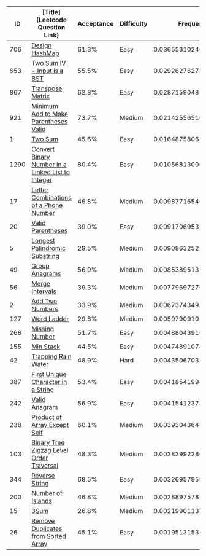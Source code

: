 |ID|[Title](Leetcode Question Link)|Acceptance|Difficulty|Frequency|
|----|-----|----|---|---|
|706|[Design HashMap]( https://leetcode.com/problems/design-hashmap)|61.3%|Easy|0.03655310240265549|
|653|[Two Sum IV - Input is a BST]( https://leetcode.com/problems/two-sum-iv-input-is-a-bst)|55.5%|Easy|0.02926276273740802|
|867|[Transpose Matrix]( https://leetcode.com/problems/transpose-matrix)|62.8%|Easy|0.028715904834557722|
|921|[Minimum Add to Make Parentheses Valid]( https://leetcode.com/problems/minimum-add-to-make-parentheses-valid)|73.7%|Medium|0.021425565169310254|
|1|[Two Sum]( https://leetcode.com/problems/two-sum)|45.6%|Easy|0.016487580637467636|
|1290|[Convert Binary Number in a Linked List to Integer]( https://leetcode.com/problems/convert-binary-number-in-a-linked-list-to-integer)|80.4%|Easy|0.010568130061792257|
|17|[Letter Combinations of a Phone Number]( https://leetcode.com/problems/letter-combinations-of-a-phone-number)|46.8%|Medium|0.00987716546167603|
|20|[Valid Parentheses]( https://leetcode.com/problems/valid-parentheses)|39.0%|Easy|0.009170695326061695|
|5|[Longest Palindromic Substring]( https://leetcode.com/problems/longest-palindromic-substring)|29.5%|Medium|0.009086325220960808|
|49|[Group Anagrams]( https://leetcode.com/problems/group-anagrams)|56.9%|Medium|0.008538951314232168|
|56|[Merge Intervals]( https://leetcode.com/problems/merge-intervals)|39.3%|Medium|0.007796972706004796|
|2|[Add Two Numbers]( https://leetcode.com/problems/add-two-numbers)|33.9%|Medium|0.006737434951993369|
|127|[Word Ladder]( https://leetcode.com/problems/word-ladder)|29.6%|Medium|0.005979091056058075|
|268|[Missing Number]( https://leetcode.com/problems/missing-number)|51.7%|Easy|0.0048804391649084865|
|155|[Min Stack]( https://leetcode.com/problems/min-stack)|44.5%|Easy|0.00474891074128171|
|42|[Trapping Rain Water]( https://leetcode.com/problems/trapping-rain-water)|48.9%|Hard|0.004350670338744988|
|387|[First Unique Character in a String]( https://leetcode.com/problems/first-unique-character-in-a-string)|53.4%|Easy|0.00418541994270691|
|242|[Valid Anagram]( https://leetcode.com/problems/valid-anagram)|56.9%|Easy|0.004154123743115972|
|238|[Product of Array Except Self]( https://leetcode.com/problems/product-of-array-except-self)|60.1%|Medium|0.003930436424724545|
|103|[Binary Tree Zigzag Level Order Traversal]( https://leetcode.com/problems/binary-tree-zigzag-level-order-traversal)|48.3%|Medium|0.003839922800048048|
|344|[Reverse String]( https://leetcode.com/problems/reverse-string)|68.5%|Easy|0.003269579502519813|
|200|[Number of Islands]( https://leetcode.com/problems/number-of-islands)|46.8%|Medium|0.0028897578265903614|
|15|[3Sum]( https://leetcode.com/problems/3sum)|26.8%|Medium|0.0021990113314367685|
|26|[Remove Duplicates from Sorted Array]( https://leetcode.com/problems/remove-duplicates-from-sorted-array)|45.1%|Easy|0.0019513153174351963|
